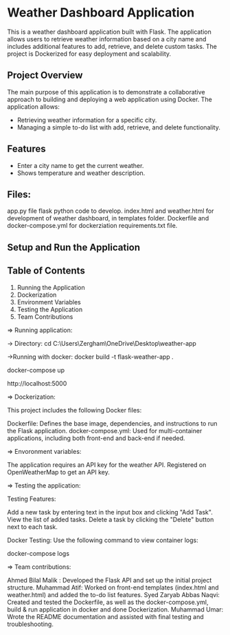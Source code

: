 # Weather Dashboard Application

This is a weather dashboard application built with Flask. The application allows users to retrieve weather information based on a city name and includes additional features to add, retrieve, and delete custom tasks. The project is Dockerized for easy deployment and scalability.

## Project Overview

The main purpose of this application is to demonstrate a collaborative approach to building and deploying a web application using Docker. The application allows:
- Retrieving weather information for a specific city.
- Managing a simple to-do list with add, retrieve, and delete functionality.

## Features

- Enter a city name to get the current weather.
- Shows temperature and weather description.
  

## Files:
app.py file flask python code to develop.
index.html and weather.html for development of weather dashboard,  in templates folder.
Dockerfile and docker-compose.yml for dockerziation
requirements.txt file.

## Setup and Run the Application

## Table of Contents

1. Running the Application
2. Dockerization
3. Environment Variables
4. Testing the Application
5. Team Contributions

=> Running application:

-> Directory:
 cd C:\Users\Zergham\OneDrive\Desktop\weather-app

->Running with docker:
 docker build -t flask-weather-app .

 docker-compose up

 http://localhost:5000


=> Dockerization:

This project includes the following Docker files:

Dockerfile: Defines the base image, dependencies, and instructions to run the Flask application.
docker-compose.yml: Used for multi-container applications, including both front-end and back-end if needed.

=> Envoronment variables:

The application requires an API key for the weather API.
Registered on OpenWeatherMap to get an API key.

=> Testing the application:

Testing Features:

Add a new task by entering text in the input box and clicking "Add Task".
View the list of added tasks.
Delete a task by clicking the "Delete" button next to each task.

Docker Testing: Use the following command to view container logs:

docker-compose logs

=> Team contributions:

Ahmed Bilal Malik : Developed the Flask API and set up the initial project structure.
Muhammad Atif: Worked on front-end templates (index.html and weather.html) and added the to-do list features.
Syed Zaryab Abbas Naqvi: Created and tested the Dockerfile, as well as the docker-compose.yml, build & run application in docker and done Dockerization.
Muhammad Umar: Wrote the README documentation and assisted with final testing and troubleshooting.